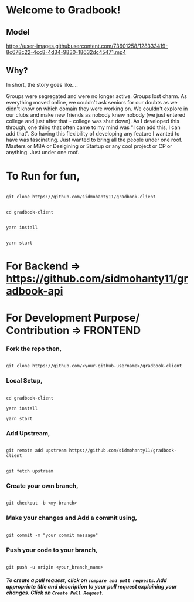 # Welcome to Gradbook!

## Model
https://user-images.githubusercontent.com/73601258/128333419-8c678c22-4cc8-4d34-9830-18632dc45471.mp4

## Why?

In short, the story goes like....

Groups were segregated and were no longer active. Groups lost charm. As everything moved online, we couldn't ask seniors for our doubts as we didn't know on which domain they were working on. We couldn't explore in our clubs and make new friends as nobody knew nobody (we just entered college and just after that - college was shut down). As I developed this through, one thing that often came to my mind was "I can add this, I can add that". So having this flexibility of developing any feature I wanted to have was fascinating. Just wanted to bring all the people under one roof. Masters or MBA or Desigining or Startup or any cool project or CP or anything. Just under one roof.

# To Run for fun,

```

git clone https://github.com/sidmohanty11/gradbook-client

```

```

cd gradbook-client

```

```

yarn install

```

```

yarn start

```
# For Backend => https://github.com/sidmohanty11/gradbook-api
# For Development Purpose/ Contribution => FRONTEND

### Fork the repo then,

```

git clone https://github.com/<your-github-username>/gradbook-client

```

### Local Setup,

```

cd gradbook-client

yarn install

yarn start

```

### Add Upstream,

```

git remote add upstream https://github.com/sidmohanty11/gradbook-client

```

```

git fetch upstream

```

### Create your own branch,

```

git checkout -b <my-branch>

```

### Make your changes and Add a commit using,

```

git commit -m "your commit message"

```

### Push your code to your branch,

```

git push -u origin <your_branch_name>

```

#### _To create a pull request, click on `compare and pull requests`. Add appropriate title and description to your pull request explaining your changes. Click on `Create Pull Request`._
